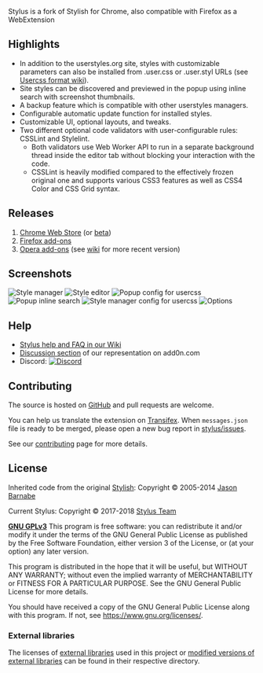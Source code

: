 Stylus is a fork of Stylish for Chrome, also compatible with Firefox as a WebExtension

## Highlights

* In addition to the userstyles.org site, styles with customizable parameters can also be installed from .user.css or .user.styl URLs (see [Usercss format wiki](https://github.com/openstyles/stylus/wiki/Usercss)).
* Site styles can be discovered and previewed in the popup using inline search with screenshot thumbnails.
* A backup feature which is compatible with other userstyles managers.
* Configurable automatic update function for installed styles.
* Customizable UI, optional layouts, and tweaks.
* Two different optional code validators with user-configurable rules: CSSLint and Stylelint.
  * Both validators use Web Worker API to run in a separate background thread inside the editor tab without blocking your interaction with the code.
  * CSSLint is heavily modified compared to the effectively frozen original one and supports various CSS3 features as well as CSS4 Color and CSS Grid syntax.

## Releases

1. [Chrome Web Store](https://chrome.google.com/webstore/detail/stylus/clngdbkpkpeebahjckkjfobafhncgmne) (or [beta](https://chrome.google.com/webstore/detail/stylus-beta/apmmpaebfobifelkijhaljbmpcgbjbdo))
2. [Firefox add-ons](https://addons.mozilla.org/firefox/addon/styl-us/)
3. [Opera add-ons](https://addons.opera.com/extensions/details/stylus/) (see [wiki](https://github.com/openstyles/stylus/wiki/Opera,-Outdated-Stylus) for more recent version)

## Screenshots

![Style manager](https://user-images.githubusercontent.com/1310400/34453460-214eaa5c-ed67-11e7-843b-d8960b71db6e.png)
![Style editor](https://user-images.githubusercontent.com/1310400/34459585-3932cd94-ee05-11e7-9a1b-679522dddfb3.png)
![Popup config for usercss](https://user-images.githubusercontent.com/1310400/34453462-218a589a-ed67-11e7-9040-7d0469eeadc3.png)
![Popup inline search](https://user-images.githubusercontent.com/1310400/34453463-21a44368-ed67-11e7-93b2-e1c8f5aac868.png)
![Style manager config for usercss](https://user-images.githubusercontent.com/1310400/34453464-21bdaf9c-ed67-11e7-8517-62d2f02e1918.png)
![Options](https://user-images.githubusercontent.com/1310400/34453461-216aee4c-ed67-11e7-92db-ea21c1da5826.png)

## Help

- [Stylus help and FAQ in our Wiki](https://github.com/openstyles/stylus/wiki)
- [Discussion section](https://add0n.com/stylus.html#reviews) of our representation on add0n.com
- Discord: [![Discord][chat-image]][chat-link]

[chat-image]: https://img.shields.io/discord/379521691774353408.svg
[chat-link]: https://discordapp.com/widget?id=379521691774353408

## Contributing

The source is hosted on [GitHub](https://github.com/openstyles/stylus) and pull requests are welcome.

You can help us translate the extension on [Transifex](https://www.transifex.com/github-7/Stylus). When `messages.json` file is ready to be merged, please open a new bug report in [stylus/issues](https://github.com/openstyles/stylus/issues).

See our [contributing](./.github/CONTRIBUTING.md) page for more details.

## License

Inherited code from the original [Stylish](https://github.com/stylish-userstyles/stylish/):
Copyright &copy; 2005-2014 [Jason Barnabe](jason.barnabe@gmail.com)

Current Stylus:
Copyright &copy; 2017-2018 [Stylus Team](https://github.com/openstyles/stylus/graphs/contributors)

**[GNU GPLv3](./LICENSE)**
This program is free software: you can redistribute it and/or modify
it under the terms of the GNU General Public License as published by
the Free Software Foundation, either version 3 of the License, or
(at your option) any later version.

This program is distributed in the hope that it will be useful,
but WITHOUT ANY WARRANTY; without even the implied warranty of
MERCHANTABILITY or FITNESS FOR A PARTICULAR PURPOSE.  See the
GNU General Public License for more details.

You should have received a copy of the GNU General Public License
along with this program.  If not, see <https://www.gnu.org/licenses/>.

### External libraries

The licenses of [external libraries](./vendor) used in this project or [modified versions of external libraries](./vendor-overwrites) can be found in their respective directory.
